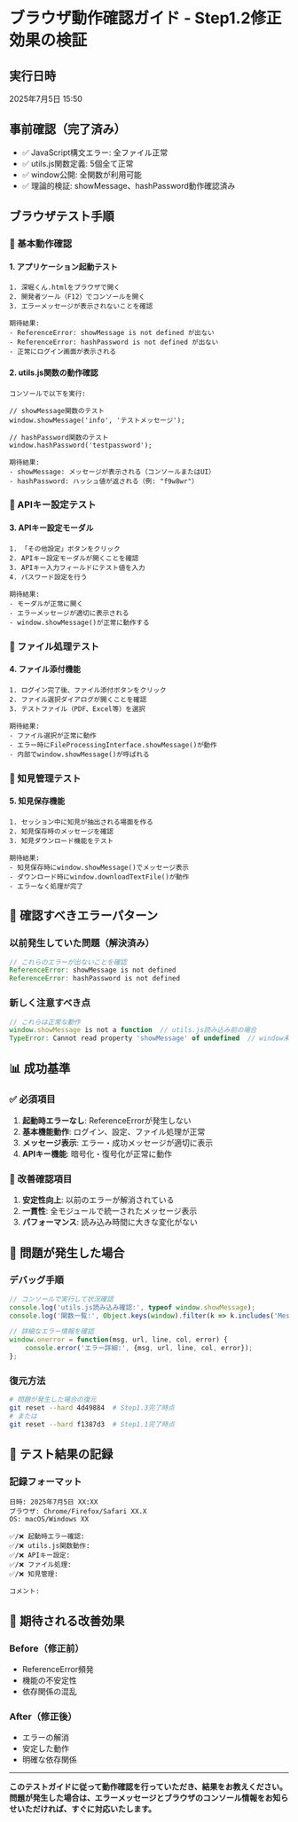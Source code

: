 # ブラウザ動作確認ガイド - Step1.2修正効果の検証

## 実行日時
2025年7月5日 15:50

## 事前確認（完了済み）
- ✅ JavaScript構文エラー: 全ファイル正常
- ✅ utils.js関数定義: 5個全て正常
- ✅ window公開: 全関数が利用可能
- ✅ 理論的検証: showMessage、hashPassword動作確認済み

## ブラウザテスト手順

### 🚀 基本動作確認

#### 1. アプリケーション起動テスト
```
1. 深堀くん.htmlをブラウザで開く
2. 開発者ツール（F12）でコンソールを開く
3. エラーメッセージが表示されないことを確認

期待結果:
- ReferenceError: showMessage is not defined が出ない
- ReferenceError: hashPassword is not defined が出ない
- 正常にログイン画面が表示される
```

#### 2. utils.js関数の動作確認
```
コンソールで以下を実行:

// showMessage関数のテスト
window.showMessage('info', 'テストメッセージ');

// hashPassword関数のテスト
window.hashPassword('testpassword');

期待結果:
- showMessage: メッセージが表示される（コンソールまたはUI）
- hashPassword: ハッシュ値が返される（例: "f9w8wr"）
```

### 🔧 APIキー設定テスト

#### 3. APIキー設定モーダル
```
1. 「その他設定」ボタンをクリック
2. APIキー設定モーダルが開くことを確認
3. APIキー入力フィールドにテスト値を入力
4. パスワード設定を行う

期待結果:
- モーダルが正常に開く
- エラーメッセージが適切に表示される
- window.showMessage()が正常に動作する
```

### 📁 ファイル処理テスト

#### 4. ファイル添付機能
```
1. ログイン完了後、ファイル添付ボタンをクリック
2. ファイル選択ダイアログが開くことを確認
3. テストファイル（PDF、Excel等）を選択

期待結果:
- ファイル選択が正常に動作
- エラー時にFileProcessingInterface.showMessage()が動作
- 内部でwindow.showMessage()が呼ばれる
```

### 🧠 知見管理テスト

#### 5. 知見保存機能
```
1. セッション中に知見が抽出される場面を作る
2. 知見保存時のメッセージを確認
3. 知見ダウンロード機能をテスト

期待結果:
- 知見保存時にwindow.showMessage()でメッセージ表示
- ダウンロード時にwindow.downloadTextFile()が動作
- エラーなく処理が完了
```

## 🚨 確認すべきエラーパターン

### 以前発生していた問題（解決済み）
```javascript
// これらのエラーが出ないことを確認
ReferenceError: showMessage is not defined
ReferenceError: hashPassword is not defined
```

### 新しく注意すべき点
```javascript
// これらは正常な動作
window.showMessage is not a function  // utils.js読み込み前の場合
TypeError: Cannot read property 'showMessage' of undefined  // window未定義の場合
```

## 📊 成功基準

### ✅ 必須項目
1. **起動時エラーなし**: ReferenceErrorが発生しない
2. **基本機能動作**: ログイン、設定、ファイル処理が正常
3. **メッセージ表示**: エラー・成功メッセージが適切に表示
4. **APIキー機能**: 暗号化・復号化が正常に動作

### 🎯 改善確認項目
1. **安定性向上**: 以前のエラーが解消されている
2. **一貫性**: 全モジュールで統一されたメッセージ表示
3. **パフォーマンス**: 読み込み時間に大きな変化がない

## 🐛 問題が発生した場合

### デバッグ手順
```javascript
// コンソールで実行して状況確認
console.log('utils.js読み込み確認:', typeof window.showMessage);
console.log('関数一覧:', Object.keys(window).filter(k => k.includes('Message')));

// 詳細なエラー情報を確認
window.onerror = function(msg, url, line, col, error) {
    console.error('エラー詳細:', {msg, url, line, col, error});
};
```

### 復元方法
```bash
# 問題が発生した場合の復元
git reset --hard 4d49884  # Step1.3完了時点
# または
git reset --hard f1387d3  # Step1.1完了時点
```

## 📝 テスト結果の記録

### 記録フォーマット
```
日時: 2025年7月5日 XX:XX
ブラウザ: Chrome/Firefox/Safari XX.X
OS: macOS/Windows XX

✅/❌ 起動時エラー確認:
✅/❌ utils.js関数動作:
✅/❌ APIキー設定:
✅/❌ ファイル処理:
✅/❌ 知見管理:

コメント:
```

## 🎉 期待される改善効果

### Before（修正前）
- ReferenceError頻発
- 機能の不安定性
- 依存関係の混乱

### After（修正後）
- エラーの解消
- 安定した動作
- 明確な依存関係

---

**このテストガイドに従って動作確認を行っていただき、結果をお教えください。問題が発生した場合は、エラーメッセージとブラウザのコンソール情報をお知らせいただければ、すぐに対応いたします。** 